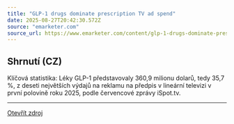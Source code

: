 ```yaml
---
title: "GLP-1 drugs dominate prescription TV ad spend"
date: 2025-08-27T20:42:30.572Z
source: "emarketer.com"
source_url: https://www.emarketer.com/content/glp-1-drugs-dominate-prescription-tv-ad-spend
---
```


## Shrnutí (CZ)
Klíčová statistika: Léky GLP-1 představovaly 360,9 milionu dolarů, tedy 35,7 %, z deseti největších výdajů na reklamu na předpis v lineární televizi v první polovině roku 2025, podle červencové zprávy iSpot.tv.

---

[Otevřít zdroj](https://www.emarketer.com/content/glp-1-drugs-dominate-prescription-tv-ad-spend)
